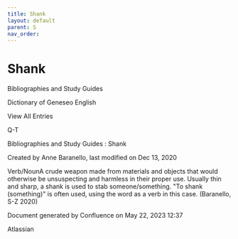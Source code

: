 ```yaml
---
title: Shank
layout: default
parent: S
nav_order:
---
```


# Shank

Bibliographies and Study Guides

Dictionary of Geneseo English

View All Entries

Q-T

Bibliographies and Study Guides : Shank

Created by  Anne Baranello, last modified on Dec 13, 2020

Verb/NounA crude weapon made from materials and objects that would otherwise be unsuspecting and harmless in their proper use. Usually thin and sharp, a shank is used to stab someone/something. &quot;To shank (something)&quot; is often used, using the word as a verb in this case. (Baranello, S-Z 2020)

Document generated by Confluence on May 22, 2023 12:37

Atlassian
